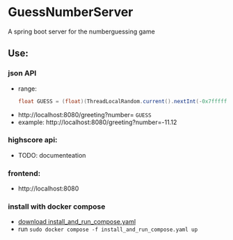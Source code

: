 # GuessNumberServer
A spring boot server for the numberguessing game

## Use:
### json API 
- range: 
    ```java
    float GUESS = (float)(ThreadLocalRandom.current().nextInt(-0x7fffffff,0x7fffffff))/10000.f;
    ```
- http://localhost:8080/greeting?number= `GUESS`
- example: http://localhost:8080/greeting?number=-11.12
### highscore api:
- TODO: documenteation

### frontend:
- http://localhost:8080

### install with docker compose
- [download install_and_run_compose.yaml](https://github.com/Ztirom45/GuessNumberServer/blob/main/install_and_run_compose.yaml)
- run `sudo docker compose -f install_and_run_compose.yaml up`
